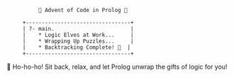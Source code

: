               🎄 Advent of Code in Prolog 🎄

         +---------------------------------+
         | ?- main.                        |
         |    * Logic Elves at Work...     |
         |    * Wrapping Up Puzzles...     |
         |    * Backtracking Complete! 🤯  |
         +---------------------------------+

   🎅 Ho-ho-ho! Sit back, relax, and let Prolog
      unwrap the gifts of logic for you!
